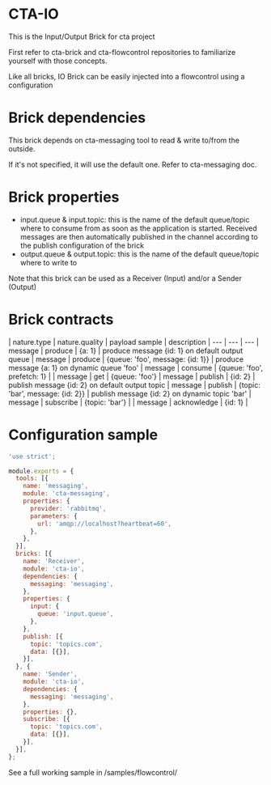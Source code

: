 CTA-IO
========

This is the Input/Output Brick for cta project

First refer to cta-brick and cta-flowcontrol repositories to familiarize yourself with those concepts.

Like all bricks, IO Brick can be easily injected into a flowcontrol using a configuration

# Brick dependencies

This brick depends on cta-messaging tool to read & write to/from the outside.
 
If it's not specified, it will use the default one. Refer to cta-messaging doc.

# Brick properties

* input.queue & input.topic: this is the name of the default queue/topic where to consume from as soon as the application is started.
  Received messages are then automatically published in the channel according to the publish configuration of the brick
* output.queue & output.topic: this is the name of the default queue/topic where to write to

Note that this brick can be used as a Receiver (Input) and/or a Sender (Output)

# Brick contracts

| nature.type | nature.quality | payload sample | description
| --- | --- | ---
| message | produce | {a: 1} | produce message {id: 1} on default output queue
| message | produce | {queue: 'foo', message: {id: 1}} | produce message {a: 1} on dynamic queue 'foo'
| message | consume | {queue: 'foo', prefetch: 1} |
| message | get | {queue: 'foo'}
| message | publish | {id: 2} | publish message {id: 2} on default output topic
| message | publish | {topic: 'bar', message: {id: 2}} | publish message {id: 2} on dynamic topic 'bar'
| message | subscribe | {topic: 'bar'} |
| message | acknowledge | {id: 1} |

# Configuration sample

````javascript
'use strict';

module.exports = {
  tools: [{
    name: 'messaging',
    module: 'cta-messaging',
    properties: {
      provider: 'rabbitmq',
      parameters: {
        url: 'amqp://localhost?heartbeat=60',
      },
    },
  }],
  bricks: [{
    name: 'Receiver',
    module: 'cta-io',
    dependencies: {
      messaging: 'messaging',
    },
    properties: {
      input: {
        queue: 'input.queue',
      },
    },
    publish: [{
      topic: 'topics.com',
      data: [{}],
    }],
  }, {
    name: 'Sender',
    module: 'cta-io',
    dependencies: {
      messaging: 'messaging',
    },
    properties: {},
    subscribe: [{
      topic: 'topics.com',
      data: [{}],
    }],
  }],
};
````

See a full working sample in /samples/flowcontrol/

